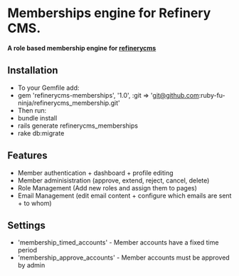 # Memberships engine for Refinery CMS.

__A role based membership engine for [refinerycms](http://refinerycms.com)__

## Installation

* To your Gemfile add: 
* gem 'refinerycms-memberships', '1.0', :git => 'git@github.com:ruby-fu-ninja/refinerycms_membership.git'
* Then run:
* bundle install
* rails generate refinerycms_memberships
* rake db:migrate

## Features

* Member authentication + dashboard + profile editing
* Member adminisistration (approve, extend, reject, cancel, delete)
* Role Management (Add new roles and assign them to pages) 
* Email Management (edit email content + configure which emails are sent + to whom)

## Settings

* 'membership_timed_accounts' - Member accounts have a fixed time period
* 'membership_approve_accounts' - Member accounts must be approved by admin
